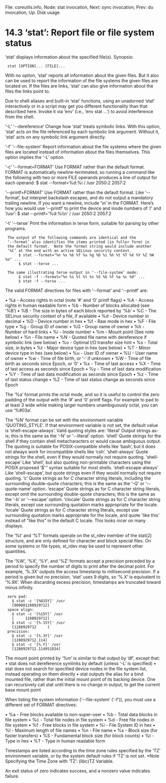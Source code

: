 File: coreutils.info,  Node: stat invocation,  Next: sync invocation,  Prev: du invocation,  Up: Disk usage

14.3 ‘stat’: Report file or file system status
==============================================

‘stat’ displays information about the specified file(s).  Synopsis:

     stat [OPTION]... [FILE]...

   With no option, ‘stat’ reports all information about the given files.
But it also can be used to report the information of the file systems
the given files are located on.  If the files are links, ‘stat’ can also
give information about the files the links point to.

   Due to shell aliases and built-in ‘stat’ functions, using an
unadorned ‘stat’ interactively or in a script may get you different
functionality than that described here.  Invoke it via ‘env’ (i.e., ‘env
stat ...’) to avoid interference from the shell.

‘-L’
‘--dereference’
     Change how ‘stat’ treats symbolic links.  With this option, ‘stat’
     acts on the file referenced by each symbolic link argument.
     Without it, ‘stat’ acts on any symbolic link argument directly.

‘-f’
‘--file-system’
     Report information about the file systems where the given files are
     located instead of information about the files themselves.  This
     option implies the ‘-L’ option.

‘-c’
‘--format=FORMAT’
     Use FORMAT rather than the default format.  FORMAT is automatically
     newline-terminated, so running a command like the following with
     two or more FILE operands produces a line of output for each
     operand:
          $ stat --format=%d:%i / /usr
          2050:2
          2057:2

‘--printf=FORMAT’
     Use FORMAT rather than the default format.  Like ‘--format’, but
     interpret backslash escapes, and do not output a mandatory trailing
     newline.  If you want a newline, include ‘\n’ in the FORMAT.
     Here’s how you would use ‘--printf’ to print the device and inode
     numbers of ‘/’ and ‘/usr’:
          $ stat --printf='%d:%i\n' / /usr
          2050:2
          2057:2

‘-t’
‘--terse’
     Print the information in terse form, suitable for parsing by other
     programs.

     The output of the following commands are identical and the
     ‘--format’ also identifies the items printed (in fuller form) in
     the default format.  Note the format string would include another
     ‘%C’ at the end with an active SELinux security context.
          $ stat --format="%n %s %b %f %u %g %D %i %h %t %T %X %Y %Z %W %o" ...
          $ stat --terse ...

     The same illustrating terse output in ‘--file-system’ mode:
          $ stat -f --format="%n %i %l %t %s %S %b %f %a %c %d" ...
          $ stat -f --terse ...

   The valid FORMAT directives for files with ‘--format’ and ‘--printf’
are:

   • %a - Access rights in octal (note ‘#’ and ‘0’ printf flags)
   • %A - Access rights in human readable form
   • %b - Number of blocks allocated (see ‘%B’)
   • %B - The size in bytes of each block reported by ‘%b’
   • %C - The SELinux security context of a file, if available
   • %d - Device number in decimal
   • %D - Device number in hex
   • %f - Raw mode in hex
   • %F - File type
   • %g - Group ID of owner
   • %G - Group name of owner
   • %h - Number of hard links
   • %i - Inode number
   • %m - Mount point (See note below)
   • %n - File name
   • %N - Quoted file name with dereference if symbolic link (see below)
   • %o - Optimal I/O transfer size hint
   • %s - Total size, in bytes
   • %t - Major device type in hex (see below)
   • %T - Minor device type in hex (see below)
   • %u - User ID of owner
   • %U - User name of owner
   • %w - Time of file birth, or ‘-’ if unknown
   • %W - Time of file birth as seconds since Epoch, or ‘0’
   • %x - Time of last access
   • %X - Time of last access as seconds since Epoch
   • %y - Time of last data modification
   • %Y - Time of last data modification as seconds since Epoch
   • %z - Time of last status change
   • %Z - Time of last status change as seconds since Epoch

   The ‘%a’ format prints the octal mode, and so it is useful to control
the zero padding of the output with the ‘#’ and ‘0’ printf flags.  For
example to pad to at least 3 wide while making larger numbers
unambiguously octal, you can use ‘%#03a’.

   The ‘%N’ format can be set with the environment variable
‘QUOTING_STYLE’.  If that environment variable is not set, the default
value is ‘shell-escape-always’.  Valid quoting styles are:
‘literal’
     Output strings as-is; this is the same as the ‘-N’ or ‘--literal’
     option.
‘shell’
     Quote strings for the shell if they contain shell metacharacters or
     would cause ambiguous output.  The quoting is suitable for
     POSIX-compatible shells like ‘bash’, but it does not always work
     for incompatible shells like ‘csh’.
‘shell-always’
     Quote strings for the shell, even if they would normally not
     require quoting.
‘shell-escape’
     Like ‘shell’, but also quoting non-printable characters using the
     POSIX proposed ‘$''’ syntax suitable for most shells.
‘shell-escape-always’
     Like ‘shell-escape’, but quote strings even if they would normally
     not require quoting.
‘c’
     Quote strings as for C character string literals, including the
     surrounding double-quote characters; this is the same as the ‘-Q’
     or ‘--quote-name’ option.
‘escape’
     Quote strings as for C character string literals, except omit the
     surrounding double-quote characters; this is the same as the ‘-b’
     or ‘--escape’ option.
‘clocale’
     Quote strings as for C character string literals, except use
     surrounding quotation marks appropriate for the locale.
‘locale’
     Quote strings as for C character string literals, except use
     surrounding quotation marks appropriate for the locale, and quote
     'like this' instead of "like this" in the default C locale.  This
     looks nicer on many displays.

   The ‘%t’ and ‘%T’ formats operate on the st_rdev member of the
stat(2) structure, and are only defined for character and block special
files.  On some systems or file types, st_rdev may be used to represent
other quantities.

   The ‘%W’, ‘%X’, ‘%Y’, and ‘%Z’ formats accept a precision preceded by
a period to specify the number of digits to print after the decimal
point.  For example, ‘%.3X’ outputs the access timestamp to millisecond
precision.  If a period is given but no precision, ‘stat’ uses 9 digits,
so ‘%.X’ is equivalent to ‘%.9X’.  When discarding excess precision,
timestamps are truncated toward minus infinity.

     zero pad:
       $ stat -c '[%015Y]' /usr
       [000001288929712]
     space align:
       $ stat -c '[%15Y]' /usr
       [     1288929712]
       $ stat -c '[%-15Y]' /usr
       [1288929712     ]
     precision:
       $ stat -c '[%.3Y]' /usr
       [1288929712.114]
       $ stat -c '[%.Y]' /usr
       [1288929712.114951834]

   The mount point printed by ‘%m’ is similar to that output by ‘df’,
except that:
   • stat does not dereference symlinks by default (unless ‘-L’ is
     specified)
   • stat does not search for specified device nodes in the file system
     list, instead operating on them directly
   • stat outputs the alias for a bind mounted file, rather than the
     initial mount point of its backing device.  One can recursively
     call stat until there is no change in output, to get the current
     base mount point

   When listing file system information (‘--file-system’ (‘-f’)), you
must use a different set of FORMAT directives:

   • %a - Free blocks available to non-super-user
   • %b - Total data blocks in file system
   • %c - Total file nodes in file system
   • %d - Free file nodes in file system
   • %f - Free blocks in file system
   • %i - File System ID in hex
   • %l - Maximum length of file names
   • %n - File name
   • %s - Block size (for faster transfers)
   • %S - Fundamental block size (for block counts)
   • %t - Type in hex
   • %T - Type in human readable form

   Timestamps are listed according to the time zone rules specified by
the ‘TZ’ environment variable, or by the system default rules if ‘TZ’ is
not set.  *Note Specifying the Time Zone with ‘TZ’: (libc)TZ Variable.

   An exit status of zero indicates success, and a nonzero value
indicates failure.

